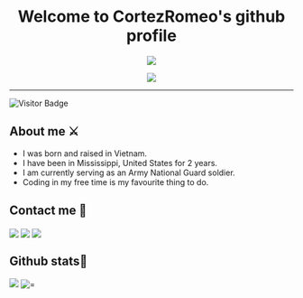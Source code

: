 <h1 align="center">
  Welcome to CortezRomeo's github profile
</h1>

<p align="center">
  <img src="https://readme-typing-svg.herokuapp.com?font=Fira+Code&lines=Hi++there!;I+am+Thuong+T.+Nguyen;I'm+from+Mississippi%2C+originally+from+Vietnam;Feel+free+to+visit+my+profile!&center=true&width=700&height=45&color=009900&vCenter=true&size=20">
</p>

<p align="center">
  <img src="https://i.imgur.com/3bkvu9h.jpeg"></a>
</p>

---
![Visitor Badge](https://visitor-badge.laobi.icu/badge?page_id=CortezRomeo.CortezRomeo)

## About me ⚔️
- I was born and raised in Vietnam.
- I have been in Mississippi, United States for 2 years.
- I am currently serving as an Army National Guard soldier.
- Coding in my free time is my favourite thing to do.

## Contact me 🔗

<a href="https://discord.com" target="blank"><img align="center" src="https://img.shields.io/badge/Discord-CortezRomeo-black?style=for-the-badge&logo=discord&logoColor=%2334b7eb&labelColor=%23343aeb" /></a>
<a href="https://www.facebook.com/thuong.trinh.nguyen.321/" target="blank"><img align="center" src="https://img.shields.io/badge/Facebook-Thuong%20Trinh%20Nguyen-black?style=for-the-badge&logo=facebook&logoColor=%23343aeb&labelColor=%2334b7eb" /></a>
<a href="https://www.instagram.com/_thuongnguyen" target="blank"><img align="center" src="https://img.shields.io/badge/Instagram-__thuongnguyen-black?style=for-the-badge&logo=instagram&logoColor=%238c34eb&labelColor=%23eb34cc" /></a>

## Github stats🧾

![](https://github-readme-stats.vercel.app/api?username=CortezRomeo&show_icons=true&theme=chartreuse-dark)
![=](https://github-readme-stats.vercel.app/api/top-langs/?username=CortezRomeo&show_icons=true&theme=chartreuse-dark)
